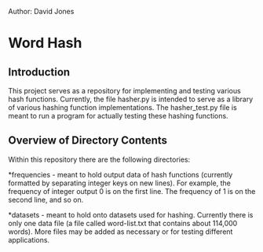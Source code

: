 Author: David Jones

# Word Hash #

## Introduction ##
This project serves as a repository for implementing and testing various hash functions. Currently, the file hasher.py is intended to serve as a library of various hashing function implementations. The hasher_test.py file is meant to run a program for actually testing these hashing functions.

## Overview of Directory Contents ##
Within this repository there are the following directories:

*frequencies - meant to hold output data of hash functions (currently formatted by separating integer keys on new lines). For example, the frequency of integer output 0 is on the first line. The frequency of 1 is on the second line, and so on.

*datasets - meant to hold onto datasets used for hashing. Currently there is only one data file (a file called word-list.txt that contains about 114,000 words). More files may be added as necessary or for testing different applications.

